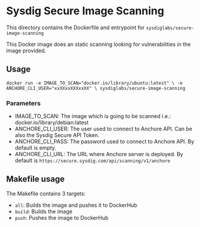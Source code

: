 # Sysdig Secure Image Scanning

This directory contains the Dockerfile and entrypoint for
`sysdiglabs/secure-image-scanning`

This Docker image does an static scanning looking for vulnerabilities in the
image provided.

## Usage

`
docker run -e IMAGE_TO_SCAN="docker.io/library/ubuntu:latest" \
           -e ANCHORE_CLI_USER="xxXXxxXXXxxXX" \
           sysdiglabs/secure-image-scanning
`

### Parameters

* IMAGE_TO_SCAN: The image which is going to be scanned i.e.: docker.io/library/debian:latest
* ANCHORE_CLI_USER: The user used to connect to Anchore API. Can be also the Sysdig Secure API Token.
* ANCHORE_CLI_PASS: The password used to connect to Anchore API. By default is empty.
* ANCHORE_CLI_URL: The URL where Anchore server is deployed. By default is `https://secure.sysdig.com/api/scanning/v1/anchore`

## Makefile usage

The Makefile contains 3 targets:

* `all`: Builds the image and pushes it to DockerHub
* `build`: Builds the image
* `push`: Pushes the image to DockerHub
